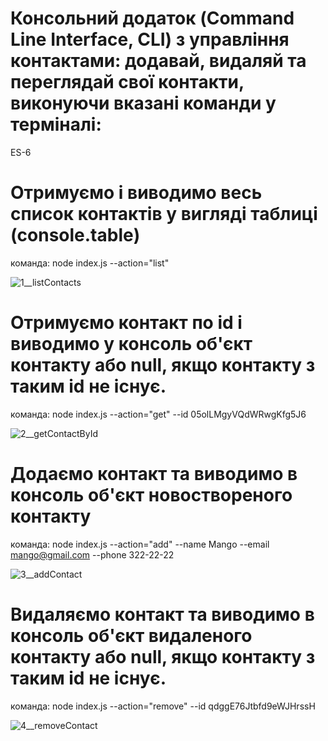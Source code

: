 # Консольний додаток (Command Line Interface, CLI) з управління контактами: додавай, видаляй та переглядай свої контакти, виконуючи вказані команди у терміналі:
ES-6

# Отримуємо і виводимо весь список контактів у вигляді таблиці (console.table)
команда: node index.js --action="list"

![1__listContacts](https://github.com/OIgaB/goit-node.js-hw-01-CLI-app/assets/57020231/70b91cfc-9495-4f83-b333-835595d1476e)

# Отримуємо контакт по id і виводимо у консоль об'єкт контакту або null, якщо контакту з таким id не існує.
команда: node index.js --action="get" --id 05olLMgyVQdWRwgKfg5J6

![2__getContactById](https://github.com/OIgaB/goit-node.js-hw-01-CLI-app/assets/57020231/11882e8d-62c6-4e12-a73f-8bccdf49aea1)

# Додаємо контакт та виводимо в консоль об'єкт новоствореного контакту
команда: node index.js --action="add" --name Mango --email mango@gmail.com --phone 322-22-22

![3__addContact](https://github.com/OIgaB/goit-node.js-hw-01-CLI-app/assets/57020231/eab68bdb-15c0-4959-b349-5ef2274168ce)

# Видаляємо контакт та виводимо в консоль об'єкт видаленого контакту або null, якщо контакту з таким id не існує.
команда: node index.js --action="remove" --id qdggE76Jtbfd9eWJHrssH

![4__removeContact](https://github.com/OIgaB/goit-node.js-hw-01-CLI-app/assets/57020231/addb8de2-6c08-42f5-a24c-3f4e46c74e7e)
